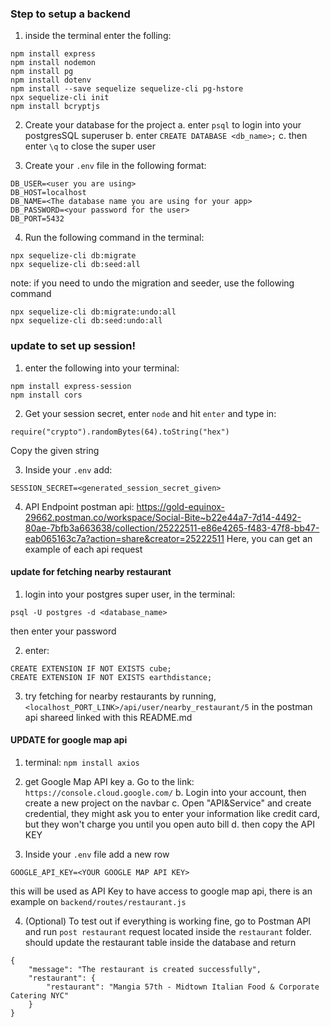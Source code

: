 ### Step to setup a backend
1. inside the terminal enter the folling:
```
npm install express
npm install nodemon
npm install pg
npm install dotenv
npm install --save sequelize sequelize-cli pg-hstore
npx sequelize-cli init
npm install bcryptjs
```

2. Create your database for the project
    a. enter `psql` to login into your postgresSQL superuser
    b. enter `CREATE DATABASE <db_name>;`
    c. then enter `\q` to close the super user

3. Create your `.env` file in the following format:
```
DB_USER=<user you are using>
DB_HOST=localhost
DB_NAME=<The database name you are using for your app>
DB_PASSWORD=<your password for the user>
DB_PORT=5432

```

4. Run the following command in the terminal:
```
npx sequelize-cli db:migrate
npx sequelize-cli db:seed:all

```

note: if you need to undo the migration and seeder, use the following command
```
npx sequelize-cli db:migrate:undo:all
npx sequelize-cli db:seed:undo:all
```


### update to set up session!
1. enter the following into your terminal:
```
npm install express-session
npm install cors
```

2. Get your session secret, enter `node` and hit `enter` and type in:
```
require("crypto").randomBytes(64).toString("hex")
```
Copy the given string

3. Inside your `.env` add:
```
SESSION_SECRET=<generated_session_secret_given>
```

4. API Endpoint postman api:
https://gold-equinox-29662.postman.co/workspace/Social-Bite~b22e44a7-7d14-4492-80ae-7bfb3a663638/collection/25222511-e86e4265-f483-47f8-bb47-eab065163c7a?action=share&creator=25222511
Here, you can get an example of each api request


#### update for fetching nearby restaurant
1. login into your postgres super user, in the terminal: 
```
psql -U postgres -d <database_name>
```
then enter your password

2. enter:
```
CREATE EXTENSION IF NOT EXISTS cube;
CREATE EXTENSION IF NOT EXISTS earthdistance;
```

3. try fetching for nearby restaurants by running, `<localhost_PORT_LINK>/api/user/nearby_restaurant/5` in the postman api shareed linked with this README.md


#### UPDATE for google map api
1. terminal: `npm install axios`

2. get Google Map API key
    a. Go to the link: `https://console.cloud.google.com/`
    b. Login into your account, then create a new project on the navbar
    c. Open "API&Service" and create credential, they might ask you to enter your information like credit card, but they won't charge you until you open auto bill
    d. then copy the API KEY 

3. Inside your `.env` file add a new row
```
GOOGLE_API_KEY=<YOUR GOOGLE MAP API KEY>
```
this will be used as API Key to have access to google map api, there is an example on `backend/routes/restaurant.js`

4. (Optional) To test out if everything is working fine, go to Postman API and run `post restaurant` request located inside the `restaurant` folder.
should update the restaurant table inside the database and return
```
{
    "message": "The restaurant is created successfully",
    "restaurant": {
        "restaurant": "Mangia 57th - Midtown Italian Food & Corporate Catering NYC"
    }
}
```